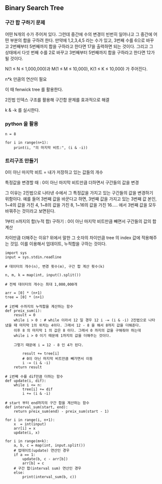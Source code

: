 ## Binary Search Tree

### 구간 합 구하기 문제

어떤 N개의 수가 주어져 있다. 그런데 중간에 수의 변경이 빈번히 일어나고 그 중간에 어떤 부분의 합을 구하려 한다. 만약에 1,2,3,4,5 라는 수가 있고, 3번째 수를 6으로 바꾸고 2번째부터 5번째까지 합을 구하라고 한다면 17을 출력하면 되는 것이다. 그리고 그 상태에서 다섯 번째 수를 2로 바꾸고 3번째부터 5번째까지 합을 구하라고 한다면 12가 될 것이다.

N(1 ≤ N ≤ 1,000,000)과 M(1 ≤ M ≤ 10,000), K(1 ≤ K ≤ 10,000) 가 주어진다.

n*k 만큼의 연산이 필요

이 때 fenwick tree 를 활용한다.

2진법 인덱스 구조를 활용해 구간합 문제를 효과적으로 해결

k & -k 를 실시한다.

### python 을 활용

```
n = 8

for i in range(n+1):
    print(i, "의 마지막 비트:", (i & -i))
```

### 트리구조 만들기

0이 아닌 마지막 비트 = 내가 저장하고 있는 값들의 개수

특정값을 변경할 때 : 0이 아닌 마지막 비트만큼 더하면서 구간들의 값을 변경

그 이유는 2진법으로 나타낸 수에서 그 특정값을 가지고 있는 구간들의 값을 변경하기 위함이다. 
예를 들어 3번째 값을 바꾼다고 하면, 3번째 값을 가지고 있는 3번째 값 본인, 1~4의 값을 가진 4, 1~8의 값을 가진 8, 1~16의 값을 가진 16..... 에서 3번째 값을 모두 바꿔주는 것이라고 보면된다.

1부터 n까지의 합(누적 합) 구하기 : 0이 아닌 마지막 비트만큼 빼면서 구간들의 값의 합 계산

차이만큼 더해주는 이유? 
위에서 말한 그 숫자의 차이만큼 tree 의 index 값에 적용해주는 것임.
이를 이용해서 업데이트, 누적합을 구하는 것이다.

```
import sys
input = sys.stdin.readline

# 데이터의 개수(n), 변경 횟수(m), 구간 합 계산 횟수(k)

n, m, k = map(int, input().split())

# 전체 데이터의 개수는 최대 1,000,000개

arr = [0] * (n+1)
tree = [0] * (n+1)

# i번째 수까지의 누적합을 계산하는 함수
def preix_sum(i):
    result = 0
    while i > 0 : # while 이라서 12 일 경우 12 i -= (i & -i) 2진법으로 나타냈을 때 마지막 1의 위치는 4이다. 그래서 12 - 8 을 해서 8까지 값을 더해준다. 
    이후 8 의 마지막 1 의 값은 8 이다. 그래서 0 까지의 값을 구해줘야 하는데
    while i > 0 이기 때문에 1까지의 값을 더해주는 것이다.
    
    그렇기 때문에 i = 12 - 8 인 4가 된다.

        result += tree[i]
        # 0이 아닌 마지막 비트만큼 빼가면서 이동
        i -= (i & -i)
    return result

# i번째 수를 dif만큼 더하는 함수
def update(i, dif):
    while i <= n:
        tree[i] += dif
        i += (i & -i)

# start 부터 end까지의 구간 합을 계산하는 함수
def interval_sum(start, end):
    return preix_sum(end) - preix_sum(start - 1)

for i in range(i, n+1):
    x  = int(input)
    arr[i] = x
    update(i, x)

for i in range(m+k):
    a, b, c = map(int, input.split())
    # 업데이트(update) 연산인 경우
    if a == 1:
        update(b, c - arr[b])
        arr[b] = c
    # 구간 합(interval sum) 연산인 경우
    else:
        print(interval_sum(b, c))
```


